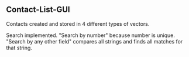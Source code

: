 Contact-List-GUI
--

Contacts created and stored in 4 different types of vectors.

Search implemented.
"Search by number" because number is unique.
"Search by any other field" compares all strings and finds all matches for that string.
